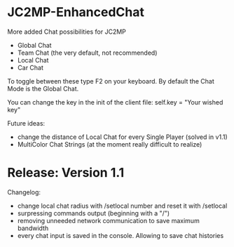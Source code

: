 JC2MP-EnhancedChat
==================

More added Chat possibilities for JC2MP

- Global Chat
- Team Chat (the very default, not recommended)
- Local Chat
- Car Chat

To toggle between these type F2 on your keyboard. By default the Chat Mode is the Global Chat.

You can change the key in the init of the client file: self.key = "Your wished key"

Future ideas:
- change the distance of Local Chat for every Single Player (solved in v1.1)
- MultiColor Chat Strings (at the moment really difficult to realize)

Release: Version 1.1
====================

Changelog:

- change local chat radius with /setlocal number and reset it with /setlocal
- surpressing commands output (beginning with a "/")
- removing unneeded network communication to save maximum bandwidth
- every chat input is saved in the console. Allowing to save chat histories
